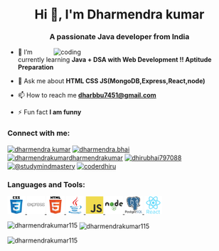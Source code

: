 <h1 align="center">Hi 👋, I'm Dharmendra kumar</h1>
<h3 align="center">A passionate Java developer from India</h3>
<img align="right" alt="coding" width="400" src="https://www.youtube.com/redirect?event=video_description&redir_token=QUFFLUhqa20yYW1oQVFvWVphZTZCa2dTMkJPOHFTYVNwQXxBQ3Jtc0trSHlTOHc1emV3ZlVaUjlqOVFhYUZQeEdYc0NZNV9PMlpjOWlkM1REMkZKSUg0dU1CM1RzNmg5OEdNcDVxdFVmTGFSY2ZsY1ZBcHh5Mk1yaDZMMnZtWGQzTlZBZEVjcHZCbHlEZngzeGltaDFhVXdpYw&q=https%3A%2F%2Fuser-images.githubusercontent.com%2F55389276%2F140866485-8fb1c876-9a8f-4d6a-98dc-08c4981eaf70.gif&v=HD4cnRuSGN0">

- 🌱 I’m currently learning **Java + DSA with Web Development !! Aptitude Preparation**

- 💬 Ask me about **HTML CSS JS(MongoDB,Express,React,node)**

- 📫 How to reach me **dharbbu7451@gmail.com**

- ⚡ Fun fact **I am funny**

<h3 align="left">Connect with me:</h3>
<p align="left">
<a href="https://linkedin.com/in/dharmendra kumar" target="blank"><img align="center" src="https://raw.githubusercontent.com/rahuldkjain/github-profile-readme-generator/master/src/images/icons/Social/linked-in-alt.svg" alt="dharmendra kumar" height="30" width="40" /></a>
<a href="https://stackoverflow.com/users/dharmendra.bhai" target="blank"><img align="center" src="https://raw.githubusercontent.com/rahuldkjain/github-profile-readme-generator/master/src/images/icons/Social/stack-overflow.svg" alt="dharmendra.bhai" height="30" width="40" /></a>
<a href="https://fb.com/dharmendrakumardharmendrakumar" target="blank"><img align="center" src="https://raw.githubusercontent.com/rahuldkjain/github-profile-readme-generator/master/src/images/icons/Social/facebook.svg" alt="dharmendrakumardharmendrakumar" height="30" width="40" /></a>
<a href="https://instagram.com/dhirubhai797088" target="blank"><img align="center" src="https://raw.githubusercontent.com/rahuldkjain/github-profile-readme-generator/master/src/images/icons/Social/instagram.svg" alt="dhirubhai797088" height="30" width="40" /></a>
<a href="https://www.youtube.com/c/@studymindmastery" target="blank"><img align="center" src="https://raw.githubusercontent.com/rahuldkjain/github-profile-readme-generator/master/src/images/icons/Social/youtube.svg" alt="@studymindmastery" height="30" width="40" /></a>
<a href="https://www.leetcode.com/coderdhiru" target="blank"><img align="center" src="https://raw.githubusercontent.com/rahuldkjain/github-profile-readme-generator/master/src/images/icons/Social/leet-code.svg" alt="coderdhiru" height="30" width="40" /></a>
</p>

<h3 align="left">Languages and Tools:</h3>
<p align="left"> <a href="https://www.w3schools.com/css/" target="_blank" rel="noreferrer"> <img src="https://raw.githubusercontent.com/devicons/devicon/master/icons/css3/css3-original-wordmark.svg" alt="css3" width="40" height="40"/> </a> <a href="https://expressjs.com" target="_blank" rel="noreferrer"> <img src="https://raw.githubusercontent.com/devicons/devicon/master/icons/express/express-original-wordmark.svg" alt="express" width="40" height="40"/> </a> <a href="https://www.w3.org/html/" target="_blank" rel="noreferrer"> <img src="https://raw.githubusercontent.com/devicons/devicon/master/icons/html5/html5-original-wordmark.svg" alt="html5" width="40" height="40"/> </a> <a href="https://www.java.com" target="_blank" rel="noreferrer"> <img src="https://raw.githubusercontent.com/devicons/devicon/master/icons/java/java-original.svg" alt="java" width="40" height="40"/> </a> <a href="https://developer.mozilla.org/en-US/docs/Web/JavaScript" target="_blank" rel="noreferrer"> <img src="https://raw.githubusercontent.com/devicons/devicon/master/icons/javascript/javascript-original.svg" alt="javascript" width="40" height="40"/> </a> <a href="https://nodejs.org" target="_blank" rel="noreferrer"> <img src="https://raw.githubusercontent.com/devicons/devicon/master/icons/nodejs/nodejs-original-wordmark.svg" alt="nodejs" width="40" height="40"/> </a> <a href="https://www.postgresql.org" target="_blank" rel="noreferrer"> <img src="https://raw.githubusercontent.com/devicons/devicon/master/icons/postgresql/postgresql-original-wordmark.svg" alt="postgresql" width="40" height="40"/> </a> <a href="https://reactjs.org/" target="_blank" rel="noreferrer"> <img src="https://raw.githubusercontent.com/devicons/devicon/master/icons/react/react-original-wordmark.svg" alt="react" width="40" height="40"/> </a> </p>

<p><img align="left" src="https://github-readme-stats.vercel.app/api/top-langs?username=dharmendrakumar115&show_icons=true&locale=en&layout=compact" alt="dharmendrakumar115" /></p>

<p>&nbsp;<img align="center" src="https://github-readme-stats.vercel.app/api?username=dharmendrakumar115&show_icons=true&locale=en" alt="dharmendrakumar115" /></p>

<p><img align="center" src="https://github-readme-streak-stats.herokuapp.com/?user=dharmendrakumar115&" alt="dharmendrakumar115" /></p>
